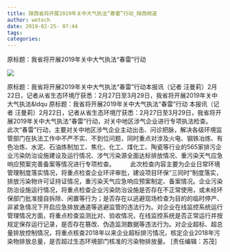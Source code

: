 ```yaml
---
title: 陕西省将开展2019年关中大气执法“春雷”行动_陕西频道
author: wetech
date: 2019-02-25- 07:44
tags: 
categories: 
---
```

原标题：我省将开展2019年关中大气执法“春雷”行动
<!-- more -->
                
<img align="center" border="0" src="http://p2.ifengimg.com/a/2016/0810/204c433878d5cf9size1_w16_h16.png" />
                
            
原标题：我省将开展2019年关中大气执法“春雷”行动本报讯（记者 汪曼莉）2月22日，记者从省生态环境厅获悉：2月27日至3月29日，我省将开展2019年关中大气执法&ldqu
原标题：我省将开展2019年关中大气执法“春雷”行动
本报讯（记者 汪曼莉）2月22日，记者从省生态环境厅获悉：2月27日至3月29日，我省将开展2019年关中大气执法“春雷”行动，对关中地区涉气企业进行专项执法检查。 　　
此次“春雷”行动，主要对关中地区涉气企业主动出击、问诊把脉，解决各级环境监管部门在执法工作中不严不实、不到位问题，同时重点对涉及火电、钢铁冶炼、有色冶炼、水泥、石油炼制加工、焦化、化工、煤化工、陶瓷等行业的565家排污企业污染防治设施建设及运行情况、涉气污染源全面达标排放情况、重污染天气应急响应预案完善备案等情况进行专项检查。 　　
此次检查内容主要为企业日常环境管理制度落实情况，将重点检查企业环评审批，建设项目环保“三同时”制度落实，排放污染物许可证持证情况，重污染天气应急响应预案制定、备案情况。企业污染防治设施运行情况，将重点检查企业污染防治设施是否存在不正常使用，或未经环保部门批准擅自拆除、闲置等行为；是否存在以逃避现场检查为目的的临时停产、非紧急情况下开启应急排放通道等逃避监管的违法行为。对企业在线监控系统运行管理情况方面，将重点检查监测比对、验收情况，在线监控系统是否正常运行并按规定保存运行记录，是否存在篡改、伪造监测数据等违法行为。对企业超标、超总量排放控制情况，将重点核查2018年以来企业超标排污情况，核定企业2018年污染物排放总量，是否超过生态环境部门核准的污染物排放量。
[责任编辑：苏茂]
            
